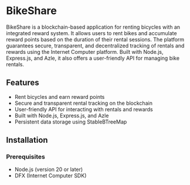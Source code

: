 # BikeShare

BikeShare is a blockchain-based application for renting bicycles with an integrated reward system. It allows users to rent bikes and accumulate reward points based on the duration of their rental sessions. The platform guarantees secure, transparent, and decentralized tracking of rentals and rewards using the Internet Computer platform. Built with Node.js, Express.js, and Azle, it also offers a user-friendly API for managing bike rentals.

## Features
- Rent bicycles and earn reward points
- Secure and transparent rental tracking on the blockchain
- User-friendly API for interacting with rentals and rewards
- Built with Node.js, Express.js, and Azle
- Persistent data storage using StableBTreeMap

## Installation

### Prerequisites
- Node.js (version 20 or later)
- DFX (Internet Computer SDK)
